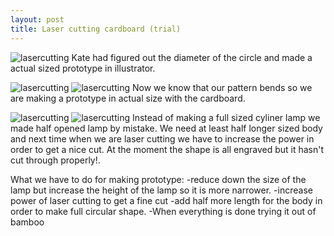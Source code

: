 ```yaml
---
layout: post
title: Laser cutting cardboard (trial)
---
```


![lasercutting]({{site.baseurl}}/images/cardboardlaser.jpg)
Kate had figured out the diameter of the circle and made a actual sized prototype in illustrator. 

![lasercutting]({{site.baseurl}}/images/cardboardlaser1.jpg)
![lasercutting]({{site.baseurl}}/images/cardboardlaser2.jpg)
Now we know that our pattern bends so we are making a prototype in actual size with the cardboard. 

![lasercutting]({{site.baseurl}}/images/cardboardlaser3.jpg)
![lasercutting]({{site.baseurl}}/images/cardboardlaser4.jpg)
Instead of making a full sized cyliner lamp we made half opened lamp by mistake. 
We need at least half longer sized body and next time when we are laser cutting we have to increase the power in order to get a nice cut. At the moment the shape is all engraved but it hasn't cut through properly!.

What we have to do for making prototype:
-reduce down the size of the lamp but increase the height of the lamp so it is more narrower. 
-increase power of laser cutting to get a fine cut
-add half more length for the body in order to make full circular shape.
-When everything is done trying it out of bamboo